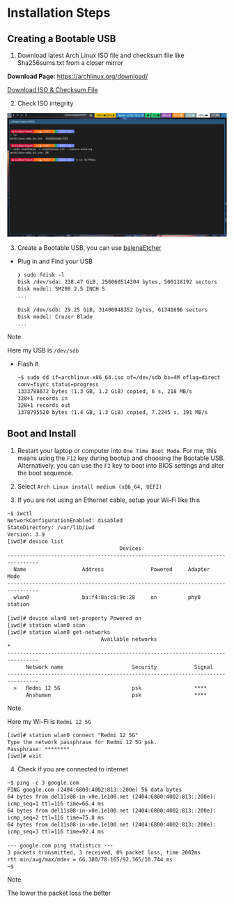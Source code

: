 # Installation Steps

## Creating a Bootable USB

1. Download latest Arch Linux ISO file and checksum file like Sha256sums.txt from a closer mirror

**Download Page**: https://archlinux.org/download/

[Download ISO & Checksum File](https://github.com/user-attachments/assets/63b4dbb9-7750-4759-b9ea-dc0cefdd2da7)

2. Check ISO integrity

![Check Sha256sum](media/sha256sum-check.png)

3. Create a Bootable USB, you can use [balenaEtcher](https://etcher.balena.io/)

  - Plug in and Find your USB

    ```
    ❯ sudo fdisk -l
    Disk /dev/sda: 238.47 GiB, 256060514304 bytes, 500118192 sectors
    Disk model: SM200 2.5 INCH S
    ...

    Disk /dev/sdb: 29.25 GiB, 31406948352 bytes, 61341696 sectors
    Disk model: Cruzer Blade    
    ...
    ```

> [!NOTE]
> Here my USB is `/dev/sdb`

  - Flash it

    ```
    ~$ sudo dd if=archlinux-x86_64.iso of=/dev/sdb bs=4M oflag=direct conv=fsync status=progress
    1333788672 bytes (1.3 GB, 1.2 GiB) copied, 6 s, 218 MB/s
    328+1 records in
    328+1 records out
    1378795520 bytes (1.4 GB, 1.3 GiB) copied, 7.2245 s, 191 MB/s
    ```

## Boot and Install

1. Restart your laptop or computer into `One Time Boot Mode`. For me, this means using the `F12` key during bootup and choosing the Bootable USB. Alternatively, you can use the `F2` key to boot into BIOS settings and alter the boot sequence.

2. Select `Arch Linux install medium (x86_64, UEFI)`

3. If you are not using an Ethernet cable, setup your Wi-Fi like this
  ```
  ~$ iwctl
  NetworkConfigurationEnabled: disabled
  StateDirectory: /var/lib/iwd
  Version: 3.9
  [iwd]# device list 
                                      Devices                                    
  --------------------------------------------------------------------------------
    Name                  Address               Powered     Adapter     Mode      
  --------------------------------------------------------------------------------
    wlan0                 ba:f4:8a:c8:9c:28     on          phy0        station     

  [iwd]# device wlan0 set-property Powered on 
  [iwd]# station wlan0 scan 
  [iwd]# station wlan0 get-networks 
                                Available networks                             *
  --------------------------------------------------------------------------------
        Network name                      Security            Signal
  --------------------------------------------------------------------------------
    >   Redmi 12 5G                       psk                 ****    
        Anshuman                          psk                 ****    
  ```
> [!NOTE]
> Here my Wi-Fi is `Redmi 12 5G`
  ```
  [iwd]# station wlan0 connect "Redmi 12 5G" 
  Type the network passphrase for Redmi 12 5G psk.                                
  Passphrase: ********                                                            
  [iwd]# exit 
  ```
4. Check if you are connected to internet
  ```
  ~$ ping -c 3 google.com
  PING google.com (2404:6800:4002:813::200e) 56 data bytes
  64 bytes from del11s08-in-x0e.1e100.net (2404:6800:4002:813::200e): icmp_seq=1 ttl=116 time=66.4 ms
  64 bytes from del11s08-in-x0e.1e100.net (2404:6800:4002:813::200e): icmp_seq=2 ttl=116 time=75.8 ms
  64 bytes from del11s08-in-x0e.1e100.net (2404:6800:4002:813::200e): icmp_seq=3 ttl=116 time=92.4 ms

  --- google.com ping statistics ---
  3 packets transmitted, 3 received, 0% packet loss, time 2002ms
  rtt min/avg/max/mdev = 66.380/78.165/92.365/10.744 ms
  ~$
  ```
> [!NOTE]
> The lower the packet loss the better

